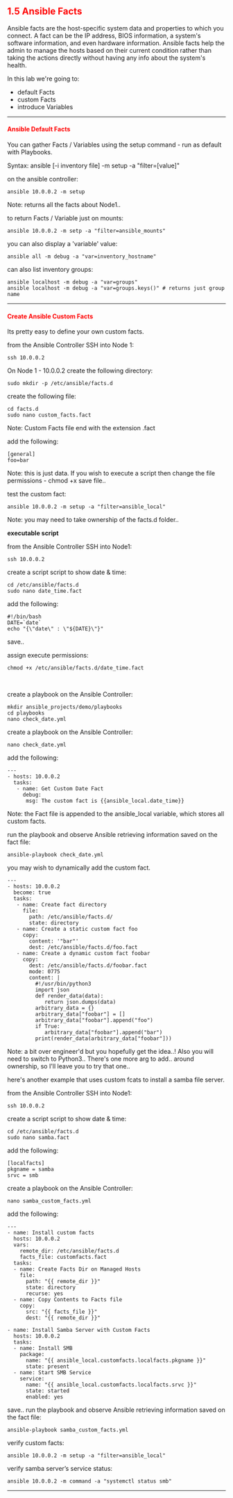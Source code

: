 ## <font color='red'>1.5 Ansible Facts</font>
Ansible facts are the host-specific system data and properties to which you connect. A fact can be the IP address, BIOS information, a system's software information, and even hardware information. Ansible facts help the admin to manage the hosts based on their current condition rather than taking the actions directly without having any info about the system's health.

In this lab we're going to:
* default Facts
* custom Facts
* introduce Variables

---

#### <font color='red'>Ansible Default Facts</font>
You can gather Facts / Variables using the setup command - run as default with Playbooks.


Syntax: ansible [-i inventory file] <servers> -m setup -a "filter=[value]"

on the ansible controller:
```
ansible 10.0.0.2 -m setup
```
Note: returns all the facts about Node1..

to return Facts / Variable just on mounts:
```
ansible 10.0.0.2 -m setp -a "filter=ansible_mounts"
```
you can also display a 'variable' value:
```
ansible all -m debug -a "var=inventory_hostname"
```
can also list inventory groups:
```
ansible localhost -m debug -a "var=groups"
ansible localhost -m debug -a "var=groups.keys()" # returns just group name
```

---

#### <font color='red'>Create Ansible Custom Facts</font>
Its pretty easy to define your own custom facts. 

from the Ansible Controller SSH into Node 1:
```
ssh 10.0.0.2
```
On Node 1 - 10.0.0.2 create the following directory: 
```
sudo mkdir -p /etc/ansible/facts.d
```
create the following file:
```
cd facts.d
sudo nano custom_facts.fact
```
Note: Custom Facts file end with the extension .fact

add the following:
```
[general]
foo=bar
```
Note: this is just data. If you wish to execute a script then change the file permissions - chmod +x
save file..

test the custom fact:
```
ansible 10.0.0.2 -m setup -a "filter=ansible_local"
```
Note: you may need to take ownership of the facts.d folder..


**executable script**

from the Ansible Controller SSH into Node1:
```
ssh 10.0.0.2
```
create a script script to show date & time:
```
cd /etc/ansible/facts.d
sudo nano date_time.fact
```
add the following:
```
#!/bin/bash
DATE=`date`
echo "{\"date\" : \"${DATE}\"}"
```
save..

assign execute permissions:
```
chmod +x /etc/ansible/facts.d/date_time.fact
```

</br>

create a playbook on the Ansible Controller:
```
mkdir ansible_projects/demo/playbooks
cd playbooks
nano check_date.yml
```


create a playbook on the Ansible Controller:
```
nano check_date.yml
```
add the following:
```
---
- hosts: 10.0.0.2
  tasks:
   - name: Get Custom Date Fact
     debug:
      msg: The custom fact is {{ansible_local.date_time}}
```
Note: the Fact file is appended to the ansible_local variable, which stores all custom facts.

run the playbook and observe Ansible retrieving information saved on the fact file:
```
ansible-playbook check_date.yml
```

you may wish to dynamically add the custom fact.  
```
---
- hosts: 10.0.0.2
  become: true
  tasks:
   - name: Create fact directory
     file:
       path: /etc/ansible/facts.d/
       state: directory
   - name: Create a static custom fact foo
     copy:
       content: '"bar"'
       dest: /etc/ansible/facts.d/foo.fact
   - name: Create a dynamic custom fact foobar
     copy:
       dest: /etc/ansible/facts.d/foobar.fact
       mode: 0775
       content: |
         #!/usr/bin/python3
         import json
         def render_data(data):
            return json.dumps(data)
         arbitrary_data = {}
         arbitrary_data["foobar"] = []
         arbitrary_data["foobar"].append("foo")
         if True:
            arbitrary_data["foobar"].append("bar")
         print(render_data(arbitrary_data["foobar"]))
```
Note: a bit over engineer'd but you hopefully get the idea..!
Also you will need to switch to Python3..
There's one more arg to add..  around ownership, so I'll leave you to try that one..



here's another example that uses custom fcats to install a samba file server.

from the Ansible Controller SSH into Node1:
```
ssh 10.0.0.2
```
create a script script to show date & time:
```
cd /etc/ansible/facts.d
sudo nano samba.fact
```
add the following:
```
[localfacts]
pkgname = samba
srvc = smb
```
create a playbook on the Ansible Controller:
```
nano samba_custom_facts.yml
```
add the following:
```
---
- name: Install custom facts
  hosts: 10.0.0.2
  vars:
    remote_dir: /etc/ansible/facts.d
    facts_file: customfacts.fact
  tasks:
  - name: Create Facts Dir on Managed Hosts
    file:
      path: "{{ remote_dir }}"
      state: directory
      recurse: yes
  - name: Copy Contents to Facts file
    copy:
      src: "{{ facts_file }}"
      dest: "{{ remote_dir }}"

- name: Install Samba Server with Custom Facts
  hosts: 10.0.0.2
  tasks:
  - name: Install SMB
    package:
      name: "{{ ansible_local.customfacts.localfacts.pkgname }}"
      state: present
  - name: Start SMB Service
    service:
      name: "{{ ansible_local.customfacts.localfacts.srvc }}"
      state: started
      enabled: yes
```

save..
run the playbook and observe Ansible retrieving information saved on the fact file:
```
ansible-playbook samba_custom_facts.yml
```
verify custom facts:
```
ansible 10.0.0.2 -m setup -a "filter=ansible_local"
```
verify samba server’s service status:
``` 
ansible 10.0.0.2 -m command -a "systemctl status smb"
``` 


---